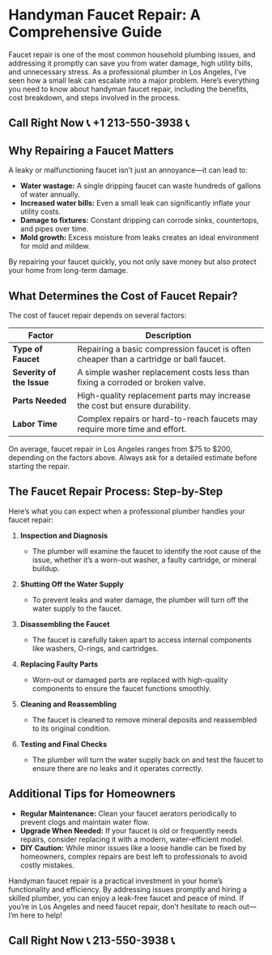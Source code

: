 # Handyman Faucet Repair: A Comprehensive Guide  

Faucet repair is one of the most common household plumbing issues, and addressing it promptly can save you from water damage, high utility bills, and unnecessary stress. As a professional plumber in Los Angeles, I’ve seen how a small leak can escalate into a major problem. Here’s everything you need to know about handyman faucet repair, including the benefits, cost breakdown, and steps involved in the process.  

## Call Right Now 📞 +1 213-550-3938 📞

## Why Repairing a Faucet Matters  

A leaky or malfunctioning faucet isn’t just an annoyance—it can lead to:  
- **Water wastage:** A single dripping faucet can waste hundreds of gallons of water annually.  
- **Increased water bills:** Even a small leak can significantly inflate your utility costs.  
- **Damage to fixtures:** Constant dripping can corrode sinks, countertops, and pipes over time.  
- **Mold growth:** Excess moisture from leaks creates an ideal environment for mold and mildew.  

By repairing your faucet quickly, you not only save money but also protect your home from long-term damage.  

## What Determines the Cost of Faucet Repair?  

The cost of faucet repair depends on several factors:  

| **Factor**               | **Description**                                                                 |  
|--------------------------|---------------------------------------------------------------------------------|  
| **Type of Faucet**       | Repairing a basic compression faucet is often cheaper than a cartridge or ball faucet. |  
| **Severity of the Issue** | A simple washer replacement costs less than fixing a corroded or broken valve.        |  
| **Parts Needed**         | High-quality replacement parts may increase the cost but ensure durability.         |  
| **Labor Time**           | Complex repairs or hard-to-reach faucets may require more time and effort.            |  

On average, faucet repair in Los Angeles ranges from $75 to $200, depending on the factors above. Always ask for a detailed estimate before starting the repair.  

## The Faucet Repair Process: Step-by-Step  

Here’s what you can expect when a professional plumber handles your faucet repair:  

1. **Inspection and Diagnosis**  
   - The plumber will examine the faucet to identify the root cause of the issue, whether it’s a worn-out washer, a faulty cartridge, or mineral buildup.  

2. **Shutting Off the Water Supply**  
   - To prevent leaks and water damage, the plumber will turn off the water supply to the faucet.  

3. **Disassembling the Faucet**  
   - The faucet is carefully taken apart to access internal components like washers, O-rings, and cartridges.  

4. **Replacing Faulty Parts**  
   - Worn-out or damaged parts are replaced with high-quality components to ensure the faucet functions smoothly.  

5. **Cleaning and Reassembling**  
   - The faucet is cleaned to remove mineral deposits and reassembled to its original condition.  

6. **Testing and Final Checks**  
   - The plumber will turn the water supply back on and test the faucet to ensure there are no leaks and it operates correctly.  

## Additional Tips for Homeowners  

- **Regular Maintenance:** Clean your faucet aerators periodically to prevent clogs and maintain water flow.  
- **Upgrade When Needed:** If your faucet is old or frequently needs repairs, consider replacing it with a modern, water-efficient model.  
- **DIY Caution:** While minor issues like a loose handle can be fixed by homeowners, complex repairs are best left to professionals to avoid costly mistakes.  

Handyman faucet repair is a practical investment in your home’s functionality and efficiency. By addressing issues promptly and hiring a skilled plumber, you can enjoy a leak-free faucet and peace of mind. If you’re in Los Angeles and need faucet repair, don’t hesitate to reach out—I’m here to help!
## Call Right Now 📞 213-550-3938 📞